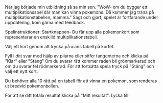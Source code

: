 När jag började min utbildning så sa min son. "WoW- om du bygger ett multiplikationsspel där man kan vinna pokemons. Då kommer jag träna på multiplikationstabellen, mamma." Sagt och gjort, spelet är fortfarande under uppdatering, kom gärna med feedback.

Spelinstruktioner:
Startknappen- Du får upp alla pokemonkort som representerar en enskilld multiplikationstabell.

Välj ett kort genom att trycka på x:ans tabell på kortet.

Fyll i ditt svar med hjälp av pilarna eller siffer tangenterna och klicka på "Klar" eller "Stäng"
Om du svarar rätt kommer raden bli grönmarkerad och om du svarar fel rödmarkerad.
För att fortsätta spela tryck på "Stäng" och välj ett nytt kort.

Du behöver alla 10 rätt på en tabell för att vinna en pokemon, som renderas ut bredvid pokemonbollen.

För att se ditt totala resultat klicka på "Mitt resultat". Lycka till!
